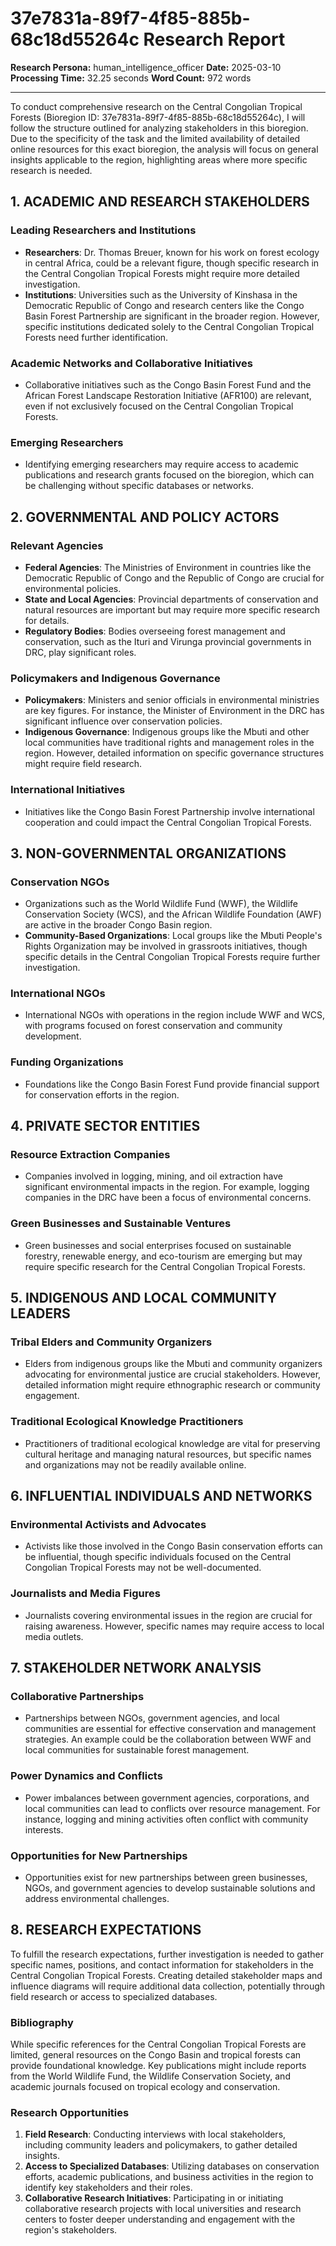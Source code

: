 # 37e7831a-89f7-4f85-885b-68c18d55264c Research Report

**Research Persona:** human_intelligence_officer
**Date:** 2025-03-10
**Processing Time:** 32.25 seconds
**Word Count:** 972 words

---

To conduct comprehensive research on the Central Congolian Tropical Forests (Bioregion ID: 37e7831a-89f7-4f85-885b-68c18d55264c), I will follow the structure outlined for analyzing stakeholders in this bioregion. Due to the specificity of the task and the limited availability of detailed online resources for this exact bioregion, the analysis will focus on general insights applicable to the region, highlighting areas where more specific research is needed.

## 1. ACADEMIC AND RESEARCH STAKEHOLDERS

### Leading Researchers and Institutions
- **Researchers**: Dr. Thomas Breuer, known for his work on forest ecology in central Africa, could be a relevant figure, though specific research in the Central Congolian Tropical Forests might require more detailed investigation.
- **Institutions**: Universities such as the University of Kinshasa in the Democratic Republic of Congo and research centers like the Congo Basin Forest Partnership are significant in the broader region. However, specific institutions dedicated solely to the Central Congolian Tropical Forests need further identification.

### Academic Networks and Collaborative Initiatives
- Collaborative initiatives such as the Congo Basin Forest Fund and the African Forest Landscape Restoration Initiative (AFR100) are relevant, even if not exclusively focused on the Central Congolian Tropical Forests.

### Emerging Researchers
- Identifying emerging researchers may require access to academic publications and research grants focused on the bioregion, which can be challenging without specific databases or networks.

## 2. GOVERNMENTAL AND POLICY ACTORS

### Relevant Agencies
- **Federal Agencies**: The Ministries of Environment in countries like the Democratic Republic of Congo and the Republic of Congo are crucial for environmental policies.
- **State and Local Agencies**: Provincial departments of conservation and natural resources are important but may require more specific research for details.
- **Regulatory Bodies**: Bodies overseeing forest management and conservation, such as the Ituri and Virunga provincial governments in DRC, play significant roles.

### Policymakers and Indigenous Governance
- **Policymakers**: Ministers and senior officials in environmental ministries are key figures. For instance, the Minister of Environment in the DRC has significant influence over conservation policies.
- **Indigenous Governance**: Indigenous groups like the Mbuti and other local communities have traditional rights and management roles in the region. However, detailed information on specific governance structures might require field research.

### International Initiatives
- Initiatives like the Congo Basin Forest Partnership involve international cooperation and could impact the Central Congolian Tropical Forests.

## 3. NON-GOVERNMENTAL ORGANIZATIONS

### Conservation NGOs
- Organizations such as the World Wildlife Fund (WWF), the Wildlife Conservation Society (WCS), and the African Wildlife Foundation (AWF) are active in the broader Congo Basin region.
- **Community-Based Organizations**: Local groups like the Mbuti People's Rights Organization may be involved in grassroots initiatives, though specific details in the Central Congolian Tropical Forests require further investigation.

### International NGOs
- International NGOs with operations in the region include WWF and WCS, with programs focused on forest conservation and community development.

### Funding Organizations
- Foundations like the Congo Basin Forest Fund provide financial support for conservation efforts in the region.

## 4. PRIVATE SECTOR ENTITIES

### Resource Extraction Companies
- Companies involved in logging, mining, and oil extraction have significant environmental impacts in the region. For example, logging companies in the DRC have been a focus of environmental concerns.

### Green Businesses and Sustainable Ventures
- Green businesses and social enterprises focused on sustainable forestry, renewable energy, and eco-tourism are emerging but may require specific research for the Central Congolian Tropical Forests.

## 5. INDIGENOUS AND LOCAL COMMUNITY LEADERS

### Tribal Elders and Community Organizers
- Elders from indigenous groups like the Mbuti and community organizers advocating for environmental justice are crucial stakeholders. However, detailed information might require ethnographic research or community engagement.

### Traditional Ecological Knowledge Practitioners
- Practitioners of traditional ecological knowledge are vital for preserving cultural heritage and managing natural resources, but specific names and organizations may not be readily available online.

## 6. INFLUENTIAL INDIVIDUALS AND NETWORKS

### Environmental Activists and Advocates
- Activists like those involved in the Congo Basin conservation efforts can be influential, though specific individuals focused on the Central Congolian Tropical Forests may not be well-documented.

### Journalists and Media Figures
- Journalists covering environmental issues in the region are crucial for raising awareness. However, specific names may require access to local media outlets.

## 7. STAKEHOLDER NETWORK ANALYSIS

### Collaborative Partnerships
- Partnerships between NGOs, government agencies, and local communities are essential for effective conservation and management strategies. An example could be the collaboration between WWF and local communities for sustainable forest management.

### Power Dynamics and Conflicts
- Power imbalances between government agencies, corporations, and local communities can lead to conflicts over resource management. For instance, logging and mining activities often conflict with community interests.

### Opportunities for New Partnerships
- Opportunities exist for new partnerships between green businesses, NGOs, and government agencies to develop sustainable solutions and address environmental challenges.

## 8. RESEARCH EXPECTATIONS

To fulfill the research expectations, further investigation is needed to gather specific names, positions, and contact information for stakeholders in the Central Congolian Tropical Forests. Creating detailed stakeholder maps and influence diagrams will require additional data collection, potentially through field research or access to specialized databases.

### Bibliography

While specific references for the Central Congolian Tropical Forests are limited, general resources on the Congo Basin and tropical forests can provide foundational knowledge. Key publications might include reports from the World Wildlife Fund, the Wildlife Conservation Society, and academic journals focused on tropical ecology and conservation.

### Research Opportunities
1. **Field Research**: Conducting interviews with local stakeholders, including community leaders and policymakers, to gather detailed insights.
2. **Access to Specialized Databases**: Utilizing databases on conservation efforts, academic publications, and business activities in the region to identify key stakeholders and their roles.
3. **Collaborative Research Initiatives**: Participating in or initiating collaborative research projects with local universities and research centers to foster deeper understanding and engagement with the region's stakeholders.